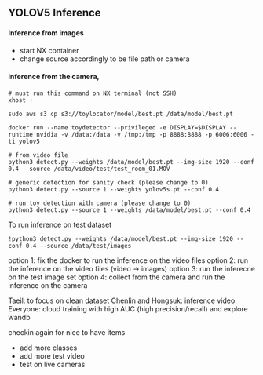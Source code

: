 ## YOLOV5 Inference 

#### Inference from images
- start NX container
- change source accordingly to be file path or camera

#### inference from the camera, 
```
# must run this command on NX terminal (not SSH)
xhost +

sudo aws s3 cp s3://toylocator/model/best.pt /data/model/best.pt

docker run --name toydetector --privileged -e DISPLAY=$DISPLAY --runtime nvidia -v /data:/data -v /tmp:/tmp -p 8888:8888 -p 6006:6006 -ti yolov5

# from video file
python3 detect.py --weights /data/model/best.pt --img-size 1920 --conf 0.4 --source /data/video/test/test_room_01.MOV 

# generic detection for sanity check (please change to 0)
python3 detect.py --source 1 --weights yolov5s.pt --conf 0.4

# run toy detection with camera (please change to 0)
python3 detect.py --source 1 --weights /data/model/best.pt --conf 0.4

```

To run inference on test dataset
```
!python3 detect.py --weights /data/model/best.pt --img-size 1920 --conf 0.4 --source /data/test/images
```


option 1: fix the docker to run the inference on the video files 
option 2: run the inference on the video files (video -> images) 
option 3: run the inferecne on the test image set 
option 4: collect from the camera and run the inference on the camera 


Taeil: to focus on clean dataset 
Chenlin and Hongsuk: inference video 
Everyone: cloud training with high AUC (high precision/recall) and explore wandb 

checkin again for nice to have items  
- add more classes
- add more test video 
- test on live cameras 